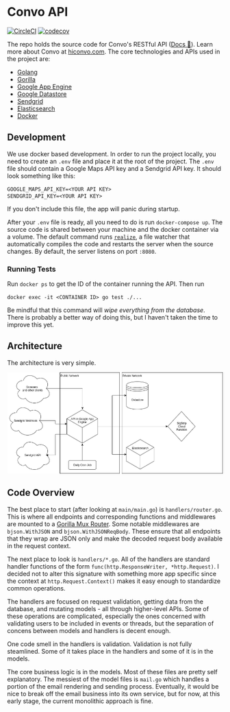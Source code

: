 # Convo API

[![CircleCI](https://img.shields.io/circleci/build/github/hiconvo/api?label=circleci)](https://circleci.com/gh/hiconvo/api) [![codecov](https://img.shields.io/codecov/c/gh/hiconvo/api)](https://codecov.io/gh/hiconvo/api)

The repo holds the source code for Convo's RESTful API ([Docs 📑](http://api.hiconvo.com/docs)). Learn more about Convo at [hiconvo.com](https://hiconvo.com). The core technologies and APIs used in the project are:

- [Golang](https://golang.org/)
- [Gorilla](https://www.gorillatoolkit.org/)
- [Google App Engine](https://cloud.google.com/appengine/docs/standard/go112/)
- [Google Datastore](https://godoc.org/cloud.google.com/go/datastore)
- [Sendgrid](https://sendgrid.com/docs/index.html)
- [Elasticsearch](https://www.elastic.co/)
- [Docker](https://docs.docker.com/)

## Development

We use docker based development. In order to run the project locally, you need to create an `.env` file and place it at the root of the project. The `.env` file should contain a Google Maps API key and a Sendgrid API key. It should look something like this:

```
GOOGLE_MAPS_API_KEY=<YOUR API KEY>
SENDGRID_API_KEY=<YOUR API KEY>
```

If you don't include this file, the app will panic during startup.

After your `.env` file is ready, all you need to do is run `docker-compose up`. The source code is shared between your machine and the docker container via a volume. The default command runs [`realize`](https://github.com/oxequa/realize), a file watcher that automatically compiles the code and restarts the server when the source changes. By default, the server listens on port `:8080`.

### Running Tests

Run `docker ps` to get the ID of the container running the API. Then run

```
docker exec -it <CONTAINER ID> go test ./...
```

Be mindful that this command will *wipe everything from the database*. There is probably a better way of doing this, but I haven't taken the time to improve this yet.

## Architecture

The architecture is very simple.

![Architecture](architecture.png)

## Code Overview

The best place to start (after looking at `main/main.go`) is `handlers/router.go`. This is where all endpoints and corresponding functions and middlewares are mounted to a [Gorilla Mux Router](https://github.com/gorilla/mux). Some notable middlewares are `bjson.WithJSON` and `bjson.WithJSONReqBody`. These ensure that all endpoints that they wrap are JSON only and make the decoded request body available in the request context.

The next place to look is `handlers/*.go`. All of the handlers are standard handler functions of the form `func(http.ResponseWriter, *http.Request)`. I decided not to alter this signature with something more app specific since the context at `http.Request.Context()` makes it easy enough to standardize common operations.

The handlers are focused on request validation, getting data from the database, and mutating models - all through higher-level APIs. Some of these operations are complicated, especially the ones concerned with validating users to be included in events or threads, but the separation of concens between models and handlers is decent enough.

One code smell in the handlers is validation. Validation is not fully steamlined. Some of it takes place in the handlers and some of it is in the models.

The core business logic is in the models. Most of these files are pretty self explanatory. The messiest of the model files is `mail.go` which handles a portion of the email rendering and sending process. Eventually, it would be nice to break off the email business into its own service, but for now, at this early stage, the current monolithic approach is fine.


